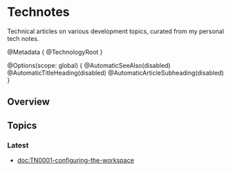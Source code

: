 # Technotes

Technical articles on various development topics, curated from my personal tech notes.

@Metadata {
  @TechnologyRoot
}

@Options(scope: global) {
  @AutomaticSeeAlso(disabled)
  @AutomaticTitleHeading(disabled)
  @AutomaticArticleSubheading(disabled)
}


## Overview

## Topics

### Latest

- <doc:TN0001-configuring-the-workspace>

<!-- Copyright (c) 2024 Beilmo Global Network SRL. All Rights Reserved. -->
